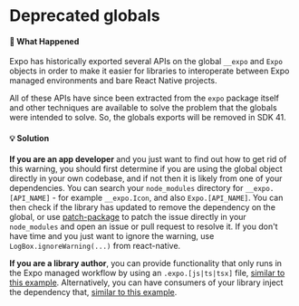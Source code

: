 # Deprecated globals

#### 🤔 What Happened

Expo has historically exported several APIs on the global `__expo` and `Expo` objects in order to make it easier for libraries to interoperate between Expo managed environments and bare React Native projects.

All of these APIs have since been extracted from the `expo` package itself and other techniques are available to solve the problem that the globals were intended to solve. So, the globals exports will be removed in SDK 41.

#### 💡 Solution

**If you are an app developer** and you just want to find out how to get rid of this warning, you should first determine if you are using the global object directly in your own codebase, and if not then it is likely from one of your dependencies. You can search your `node_modules` directory for `__expo.[API_NAME]` - for example `__expo.Icon`, and also `Expo.[API_NAME]`. You can then check if the library has updated to remove the dependency on the global, or use [patch-package](https://www.npmjs.com/package/patch-package) to patch the issue directly in your `node_modules` and open an issue or pull request to resolve it. If you don't have time and you just want to ignore the warning, use `LogBox.ignoreWarning(...)` from react-native.

**If you are a library author**, you can provide functionality that only runs in the Expo managed workflow by using an `.expo.[js|ts|tsx]` file, [similar to this example](https://github.com/react-native-async-storage/async-storage/blob/bfd76c7508bcc35d88f6b6c8d2fd525466f77ba0/src/RCTAsyncStorage.expo.js). Alternatively, you can have consumers of your library inject the dependency that, [similar to this example](https://github.com/rt2zz/redux-persist/blame/master/README.md#L10-L19).